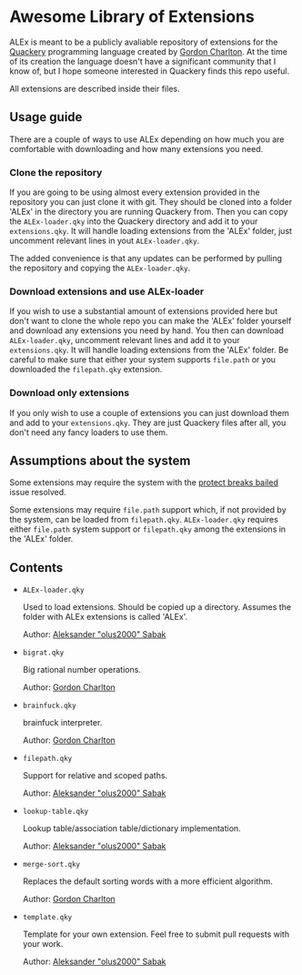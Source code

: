 # Awesome Library of Extensions
ALEx is meant to be a publicly avaliable repository of extensions for the [Quackery](https://github.com/GordonCharlton/Quackery) programming language created by [Gordon Charlton](https://github.com/GordonCharlton). At the time of its creation the language doesn't have a significant community that I know of, but I hope someone interested in Quackery finds this repo useful.

All extensions are described inside their files.

## Usage guide
There are a couple of ways to use ALEx depending on how much you are comfortable with downloading and how many extensions you need.

### Clone the repository
If you are going to be using almost every extension provided in the repository you can just clone it with git. They should be cloned into a folder 'ALEx' in the directory you are running Quackery from. Then you can copy the `ALEx-loader.qky` into the Quackery directory and add it to your `extensions.qky`. It will handle loading extensions from the 'ALEx' folder, just uncomment relevant lines in yout `ALEx-loader.qky`.

The added convenience is that any updates can be performed by pulling the repository and copying the `ALEx-loader.qky`.

### Download extensions and use ALEx-loader
If you wish to use a substantial amount of extensions provided here but don't want to clone the whole repo you can make the 'ALEx' folder yourself and download any extensions you need by hand. You then can download `ALEx-loader.qky`, uncomment relevant lines and add it to your `extensions.qky`. It will handle loading extensions from the 'ALEx' folder. Be careful to make sure that either your system supports `file.path` or you downloaded the `filepath.qky` extension.

### Download only extensions
If you only wish to use a couple of extensions you can just download them and add to your `extensions.qky`. They are just Quackery files after all, you don't need any fancy loaders to use them.

## Assumptions about the system
Some extensions may require the system with the [protect breaks bailed](https://github.com/GordonCharlton/Quackery/issues/3) issue resolved.

Some extensions may require `file.path` support which, if not provided by the system, can be loaded from `filepath.qky`. `ALEx-loader.qky` requires either `file.path` system support or `filepath.qky` among the extensions in the 'ALEx' folder.

## Contents
* `ALEx-loader.qky`

  Used to load extensions. Should be copied up a directory. Assumes the folder with ALEx extensions is called 'ALEx'.

  Author: [Aleksander "olus2000" Sabak](https://github.com/olus2000)

* `bigrat.qky`

  Big rational number operations.

  Author: [Gordon Charlton](https://github.com/GordonCharlton)

* `brainfuck.qky`

  brainfuck interpreter.

  Author: [Gordon Charlton](https://github.com/GordonCharlton)

* `filepath.qky`

  Support for relative and scoped paths.

  Author: [Aleksander "olus2000" Sabak](https://github.com/olus2000)

* `lookup-table.qky`

  Lookup table/association table/dictionary implementation.

  Author: [Aleksander "olus2000" Sabak](https://github.com/olus2000)

* `merge-sort.qky`

  Replaces the default sorting words with a more efficient algorithm.

  Author: [Gordon Charlton](https://github.com/GordonCharlton)

* `template.qky`

  Template for your own extension. Feel free to submit pull requests with your work.

  Author: [Aleksander "olus2000" Sabak](https://github.com/olus2000)
